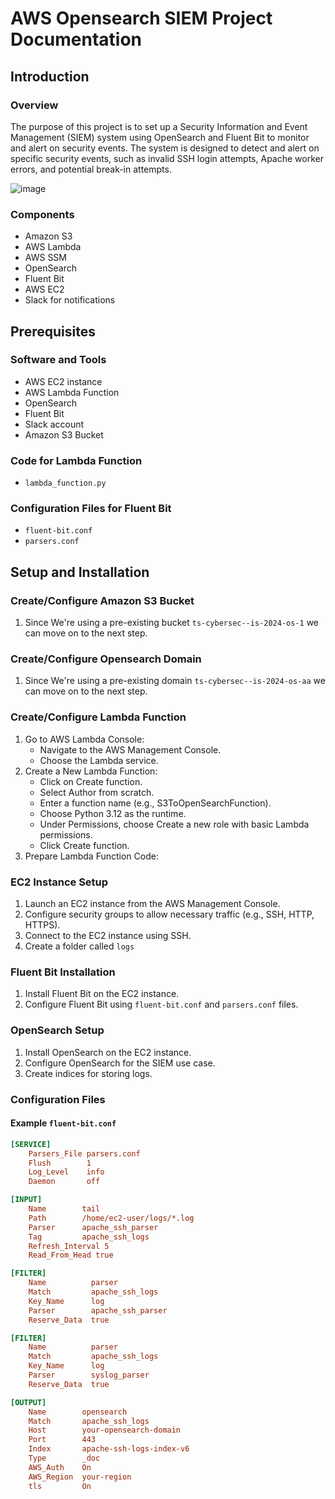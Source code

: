 # AWS Opensearch SIEM Project Documentation

## Introduction

### Overview
The purpose of this project is to set up a Security Information and Event Management (SIEM) system using OpenSearch and Fluent Bit to monitor and alert on security events. The system is designed to detect and alert on specific security events, such as invalid SSH login attempts, Apache worker errors, and potential break-in attempts.

![image](https://github.com/user-attachments/assets/158381d8-ccaf-4a90-ae98-3f57c269eee3)


### Components
- Amazon S3
- AWS Lambda
- AWS SSM
- OpenSearch
- Fluent Bit
- AWS EC2
- Slack for notifications

## Prerequisites

### Software and Tools
- AWS EC2 instance
- AWS Lambda Function
- OpenSearch
- Fluent Bit
- Slack account
- Amazon S3 Bucket

### Code for Lambda Function
- `lambda_function.py`

### Configuration Files for Fluent Bit
- `fluent-bit.conf`
- `parsers.conf`

## Setup and Installation

### Create/Configure Amazon S3 Bucket
1. Since We're using a pre-existing bucket `ts-cybersec--is-2024-os-1` we can move on to the next step.

### Create/Configure Opensearch Domain
1. Since We're using a pre-existing domain `ts-cybersec--is-2024-os-aa` we can move on to the next step.

### Create/Configure Lambda Function
1. Go to AWS Lambda Console:
    - Navigate to the AWS Management Console.
    - Choose the Lambda service.
2. Create a New Lambda Function:
    - Click on Create function.
    - Select Author from scratch.
    - Enter a function name (e.g., S3ToOpenSearchFunction).
    - Choose Python 3.12 as the runtime.
    - Under Permissions, choose Create a new role with basic Lambda permissions.
    - Click Create function.
3. Prepare Lambda Function Code:



### EC2 Instance Setup
1. Launch an EC2 instance from the AWS Management Console.
2. Configure security groups to allow necessary traffic (e.g., SSH, HTTP, HTTPS).
3. Connect to the EC2 instance using SSH.
4. Create a folder called `logs`

### Fluent Bit Installation
1. Install Fluent Bit on the EC2 instance.
2. Configure Fluent Bit using `fluent-bit.conf` and `parsers.conf` files.

### OpenSearch Setup
1. Install OpenSearch on the EC2 instance.
2. Configure OpenSearch for the SIEM use case.
3. Create indices for storing logs.

### Configuration Files

#### Example `fluent-bit.conf`
```ini
[SERVICE]
    Parsers_File parsers.conf
    Flush        1
    Log_Level    info
    Daemon       off

[INPUT]
    Name        tail
    Path        /home/ec2-user/logs/*.log
    Parser      apache_ssh_parser
    Tag         apache_ssh_logs
    Refresh_Interval 5
    Read_From_Head true

[FILTER]
    Name          parser
    Match         apache_ssh_logs
    Key_Name      log
    Parser        apache_ssh_parser
    Reserve_Data  true

[FILTER]
    Name          parser
    Match         apache_ssh_logs
    Key_Name      log
    Parser        syslog_parser
    Reserve_Data  true

[OUTPUT]
    Name        opensearch
    Match       apache_ssh_logs
    Host        your-opensearch-domain
    Port        443
    Index       apache-ssh-logs-index-v6
    Type        _doc
    AWS_Auth    On
    AWS_Region  your-region
    tls         On

